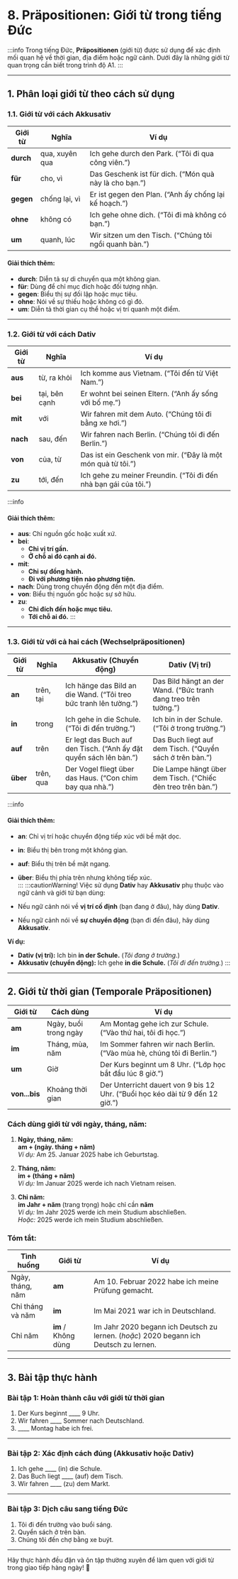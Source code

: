 # 8. Präpositionen: Giới từ trong tiếng Đức 
:::info
Trong tiếng Đức, **Präpositionen** (giới từ) được sử dụng để xác định mối quan hệ về thời gian, địa điểm hoặc ngữ cảnh. Dưới đây là những giới từ quan trọng cần biết trong trình độ A1.
:::

---

## **1. Phân loại giới từ theo cách sử dụng**

### **1.1. Giới từ với cách Akkusativ**

| **Giới từ** | **Nghĩa**      | **Ví dụ**                                              |
| ----------- | -------------- | ------------------------------------------------------ |
| **durch**   | qua, xuyên qua | Ich gehe durch den Park. (“Tôi đi qua công viên.”)     |
| **für**     | cho, vì        | Das Geschenk ist für dich. (“Món quà này là cho bạn.”) |
| **gegen**   | chống lại, vì  | Er ist gegen den Plan. (“Anh ấy chống lại kế hoạch.”)  |
| **ohne**    | không có       | Ich gehe ohne dich. (“Tôi đi mà không có bạn.”)        |
| **um**      | quanh, lúc     | Wir sitzen um den Tisch. (“Chúng tôi ngồi quanh bàn.”) |

#### **Giải thích thêm:**
- **durch**: Diễn tả sự di chuyển qua một không gian.  
- **für**: Dùng để chỉ mục đích hoặc đối tượng nhận.  
- **gegen**: Biểu thị sự đối lập hoặc mục tiêu.  
- **ohne**: Nói về sự thiếu hoặc không có gì đó.  
- **um**: Diễn tả thời gian cụ thể hoặc vị trí quanh một điểm.  

---

### **1.2. Giới từ với cách Dativ**

| **Giới từ** | **Nghĩa**     | **Ví dụ**                                                        |
| ----------- | ------------- | ---------------------------------------------------------------- |
| **aus**         | từ, ra khỏi   | Ich komme aus Vietnam. (“Tôi đến từ Việt Nam.”)                  |
| **bei**         | tại, bên cạnh | Er wohnt bei seinen Eltern. (“Anh ấy sống với bố mẹ.”)           |
| **mit**         | với           | Wir fahren mit dem Auto. (“Chúng tôi đi bằng xe hơi.”)           |
| **nach**        | sau, đến      | Wir fahren nach Berlin. (“Chúng tôi đi đến Berlin.”)             |
| **von**         | của, từ       | Das ist ein Geschenk von mir. (“Đây là một món quà từ tôi.”)     |
| **zu**          | tới, đến      | Ich gehe zu meiner Freundin. (“Tôi đi đến nhà bạn gái của tôi.”) |

:::info
#### **Giải thích thêm:**
- **aus**: Chỉ nguồn gốc hoặc xuất xứ.  
- **bei**: 
	- **Chỉ vị trí gần.**
	- **Ở chỗ ai đó cạnh ai đó.**  
- **mit**: 
	- **Chỉ sự đồng hành.**
	- **Đi với phương tiện nào phương tiện.**  
- **nach**: Dùng trong chuyển động đến một địa điểm.  
- **von**: Biểu thị nguồn gốc hoặc sự sở hữu.  
- **zu**: 
	- **Chỉ đích đến hoặc mục tiêu.**
	- **Tới chỗ ai đó.**
:::

---

### **1.3. Giới từ với cả hai cách (Wechselpräpositionen)**

| **Giới từ** | **Nghĩa** | **Akkusativ (Chuyển động)**                                        | **Dativ (Vị trí)**                                              |
| ----------- | --------- | ------------------------------------------------------------------ | --------------------------------------------------------------- |
| **an**          | trên, tại | Ich hänge das Bild an die Wand. (“Tôi treo bức tranh lên tường.”)  | Das Bild hängt an der Wand. (“Bức tranh đang treo trên tường.”) |
| **in**          | trong     | Ich gehe in die Schule. (“Tôi đi đến trường.”)                     | Ich bin in der Schule. (“Tôi ở trong trường.”)                  |
| **auf**         | trên      | Er legt das Buch auf den Tisch. (“Anh ấy đặt quyển sách lên bàn.”) | Das Buch liegt auf dem Tisch. (“Quyển sách ở trên bàn.”)        |
| **über**        | trên, qua | Der Vogel fliegt über das Haus. (“Con chim bay qua nhà.”)          | Die Lampe hängt über dem Tisch. (“Chiếc đèn treo trên bàn.”)    |

:::info
#### **Giải thích thêm:**
- **an**: Chỉ vị trí hoặc chuyển động tiếp xúc với bề mặt dọc.  
- **in**: Biểu thị bên trong một không gian.  
- **auf**: Biểu thị trên bề mặt ngang.  
- **über**: Biểu thị phía trên nhưng không tiếp xúc.  
:::
:::cautionWarning! 
Việc sử dụng **Dativ** hay **Akkusativ** phụ thuộc vào ngữ cảnh và giới từ bạn dùng:

- Nếu ngữ cảnh nói về **vị trí cố định** (bạn đang ở đâu), hãy dùng **Dativ**.
- Nếu ngữ cảnh nói về **sự chuyển động** (bạn đi đến đâu), hãy dùng **Akkusativ**.

**Ví dụ:**

- **Dativ (vị trí):** Ich bin **in der Schule.** (_Tôi đang ở trường._)
- **Akkusativ (chuyển động):** Ich gehe **in die Schule.** (_Tôi đi đến trường._)
:::

---

## **2. Giới từ thời gian (Temporale Präpositionen)**

| **Giới từ**   | **Cách dùng**         | **Ví dụ**                                                                     |
| ------------- | --------------------- | ----------------------------------------------------------------------------- |
| **am**        | Ngày, buổi trong ngày | Am Montag gehe ich zur Schule. (“Vào thứ hai, tôi đi học.”)                   |
| **im**        | Tháng, mùa, năm       | Im Sommer fahren wir nach Berlin. (“Vào mùa hè, chúng tôi đi Berlin.”)        |
| **um**        | Giờ                   | Der Kurs beginnt um 8 Uhr. (“Lớp học bắt đầu lúc 8 giờ.”)                     |
| **von...bis** | Khoảng thời gian      | Der Unterricht dauert von 9 bis 12 Uhr. (“Buổi học kéo dài từ 9 đến 12 giờ.”) |

### Cách dùng giới từ với ngày, tháng, năm:

1. **Ngày, tháng, năm:**  
    **am + (ngày. tháng + năm)**  
    _Ví dụ:_ Am 25. Januar 2025 habe ich Geburtstag.
    
2. **Tháng, năm:**  
    **im + (tháng + năm)**  
    _Ví dụ:_ Im Januar 2025 werde ich nach Vietnam reisen.
    
3. **Chỉ năm:**  
    **im Jahr + năm** (trang trọng) hoặc chỉ cần **năm**  
    _Ví dụ:_ Im Jahr 2025 werde ich mein Studium abschließen.  
    _Hoặc:_ 2025 werde ich mein Studium abschließen.

### **Tóm tắt:**

| **Tình huống**   | **Giới từ**         | **Ví dụ**                                                                              |
| ---------------- | ------------------- | -------------------------------------------------------------------------------------- |
| Ngày, tháng, năm | **am**              | Am 10. Februar 2022 habe ich meine Prüfung gemacht.                                    |
| Chỉ tháng và năm | **im**              | Im Mai 2021 war ich in Deutschland.                                                    |
| Chỉ năm          | **im** / Không dùng | Im Jahr 2020 begann ich Deutsch zu lernen. (_hoặc_) 2020 begann ich Deutsch zu lernen. |

---

## **3. Bài tập thực hành**

### **Bài tập 1: Hoàn thành câu với giới từ thời gian**
1. Der Kurs beginnt ____ 9 Uhr.  
2. Wir fahren ____ Sommer nach Deutschland.  
3. ____ Montag habe ich frei.  

---

### **Bài tập 2: Xác định cách đúng (Akkusativ hoặc Dativ)**
1. Ich gehe ____ (in) die Schule.  
2. Das Buch liegt ____ (auf) dem Tisch.  
3. Wir fahren ____ (zu) dem Markt.  

---

### **Bài tập 3: Dịch câu sang tiếng Đức**
1. Tôi đi đến trường vào buổi sáng.  
2. Quyển sách ở trên bàn.  
3. Chúng tôi đến chợ bằng xe buýt.  

---

Hãy thực hành đều đặn và ôn tập thường xuyên để làm quen với giới từ trong giao tiếp hàng ngày! 🚀
